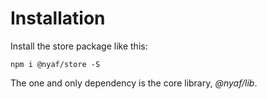 # Installation

Install the store package like this:

~~~
npm i @nyaf/store -S
~~~

The one and only dependency is the core library, *@nyaf/lib*.




